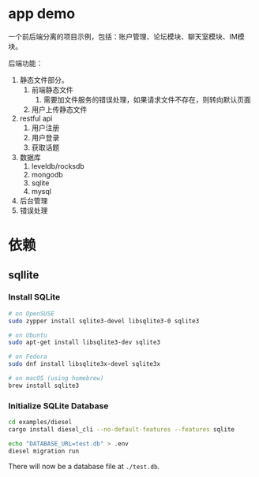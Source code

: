 # app demo 
一个前后端分离的项目示例，包括：账户管理、论坛模块、聊天室模块、IM模块。

后端功能：
1. 静态文件部分。
   1. 前端静态文件
      1. 需要加文件服务的错误处理，如果请求文件不存在，则转向默认页面
   2. 用户上传静态文件
2. restful api
   1. 用户注册
   2. 用户登录
   3. 获取话题
3. 数据库
   1. leveldb/rocksdb
   2. mongodb
   3. sqlite
   4. mysql
4. 后台管理
5. 错误处理

# 依赖
## sqllite
### Install SQLite

```sh
# on OpenSUSE
sudo zypper install sqlite3-devel libsqlite3-0 sqlite3

# on Ubuntu
sudo apt-get install libsqlite3-dev sqlite3

# on Fedora
sudo dnf install libsqlite3x-devel sqlite3x

# on macOS (using homebrew)
brew install sqlite3
```

### Initialize SQLite Database

```sh
cd examples/diesel
cargo install diesel_cli --no-default-features --features sqlite

echo "DATABASE_URL=test.db" > .env
diesel migration run
```

There will now be a database file at `./test.db`.
